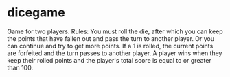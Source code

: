 # dicegame

Game for two players.
Rules:
You must roll the die, after which you can keep the points that have fallen out and pass the turn to another player. Or you can continue and try to get more points. If a 1 is rolled, the current points are forfeited and the turn passes to another player. A player wins when they keep their rolled points and the player's total score is equal to or greater than 100.
